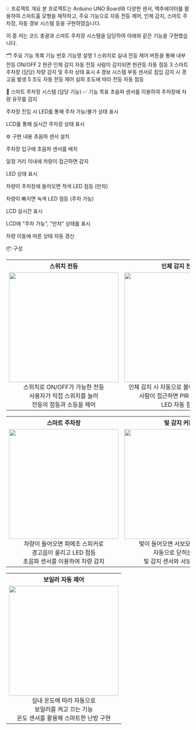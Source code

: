 💡 프로젝트 개요
본 프로젝트는 Arduino UNO Board와 다양한 센서, 액추에이터를 활용하여 스마트홈 모형을 제작하고,
주요 기능으로 자동 전등 제어, 인체 감지, 스마트 주차장, 자동 경보 시스템 등을 구현하였습니다.

이 중 저는 코드 총괄과 스마트 주차장 시스템을 담당하여 아래와 같은 기능을 구현했습니다.

🗂 주요 기능 목록
기능 번호	기능명	설명
1	스위치로 실내 전등 제어	버튼을 통해 내부 전등 ON/OFF
2	현관 인체 감지 자동 전등	사람이 감지되면 현관등 자동 점등
3	스마트 주차장 (담당)	차량 감지 및 주차 상태 표시
4	경보 시스템	부동 센서로 침입 감지 시 경고음 발생
5	조도 자동 전등 제어	실외 조도에 따라 전등 자동 점등

🚗 스마트 주차장 시스템 (담당 기능)
✅ 기능 목표
초음파 센서를 이용하여 주차장에 차량 유무를 감지

주차장 진입 시 LED를 통해 주차 가능/불가 상태 표시

LCD를 통해 실시간 주차장 상태 표시

⚙️ 구현 내용
초음파 센서 설치

주차장 입구에 초음파 센서를 배치

일정 거리 이내에 차량이 접근하면 감지

LED 상태 표시

차량이 주차장에 들어오면 적색 LED 점등 (만차)

차량이 빠지면 녹색 LED 점등 (주차 가능)

LCD 실시간 표시

LCD에 "주차 가능", "만차" 상태를 표시

차량 이동에 따른 상태 자동 갱신

📦 구성
<table> <tr> <th>스위치 전등</th> <th>인체 감지 전등</th> </tr> <tr> <td align="center"> <img src="https://github.com/user-attachments/assets/5944980c-5e14-4b11-8f6f-0fa4766debf4" width="300"/><br> 스위치로 ON/OFF가 가능한 전등<br> 사용자가 직접 스위치를 눌러<br> 전등의 점등과 소등을 제어 </td> <td align="center"> <img src="https://github.com/user-attachments/assets/a15eebe3-1769-4e0e-9584-6862a2533c16" width="300"/><br> 인체 감지 시 자동으로 불이 들어오는 전등<br> 사람이 접근하면 PIR 센서를 통해<br> LED 자동 점등 </td> </tr> </table> <table> <tr> <th>스마트 주차장</th> <th>빛 감지 커튼</th> </tr> <tr> <td align="center"> <img src="https://github.com/user-attachments/assets/d5ad2cab-eb33-481a-973e-403accf99621" width="300"/><br> 차량이 들어오면 피에조 스피커로<br> 경고음이 울리고 LED 점등<br> 초음파 센서를 이용하여 차량 감지 </td> <td align="center"> <img src="https://github.com/user-attachments/assets/7414a265-4efe-425f-b6c5-c4c9fdaa7ec4" width="300"/><br> 빛이 들어오면 서보모터를 이용해<br> 자동으로 닫히는 커튼<br> 빛 감지 센서와 서보모터 제어 </td> </tr> </table> <table> <tr> <th>보일러 자동 제어</th> </tr> <tr> <td align="center"> <img src="https://github.com/user-attachments/assets/96877c1a-49c3-4fac-945b-eb84b9e99c6c" width="300"/><br> 실내 온도에 따라 자동으로<br> 보일러를 켜고 끄는 기능<br> 온도 센서를 활용해 스마트한 난방 구현 </td> </tr> </table>
